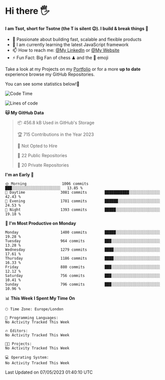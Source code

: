 # Hi there :raised_hand_with_fingers_splayed:
#### I am Tsot, short for Tsotne (the T is silent :wink:). I build & break things :space_invader:
- :telescope: Passionate about building fast, scalable and flexible products
- :seedling: I am currently learning the latest JavaScript framework 
- :mailbox: How to reach me: [@My LinkedIn](https://www.linkedin.com/in/tsotne-gvadzabia/) or [@My Website](https://tsotne.co.uk/contact)
- :zap: Fun Fact: Big Fan of chess ♟ and the 👾 emoji

Take a look at my Projects on my [Portfolio](https://tsotne.co.uk/) or for a more **up to date** experience browse my GitHub Repositories.

You can see some statistics below!:space_invader:
<!--START_SECTION:waka-->
![Code Time](http://img.shields.io/badge/Code%20Time-761%20hrs%202%20mins-blue)

![Lines of code](https://img.shields.io/badge/From%20Hello%20World%20I%27ve%20Written-4.5%20million%20lines%20of%20code-blue)

**🐱 My GitHub Data** 

> 📦 456.8 kB Used in GitHub's Storage 
 > 
> 🏆 715 Contributions in the Year 2023
 > 
> 🚫 Not Opted to Hire
 > 
> 📜 22 Public Repositories 
 > 
> 🔑 20 Private Repositories 
 > 
**I'm an Early 🐤** 

```text
🌞 Morning                1006 commits        ███░░░░░░░░░░░░░░░░░░░░░░   13.85 % 
🌆 Daytime                3081 commits        ███████████░░░░░░░░░░░░░░   42.43 % 
🌃 Evening                1781 commits        ██████░░░░░░░░░░░░░░░░░░░   24.53 % 
🌙 Night                  1393 commits        █████░░░░░░░░░░░░░░░░░░░░   19.18 % 
```
📅 **I'm Most Productive on Monday** 

```text
Monday                   1400 commits        █████░░░░░░░░░░░░░░░░░░░░   19.28 % 
Tuesday                  964 commits         ███░░░░░░░░░░░░░░░░░░░░░░   13.28 % 
Wednesday                1279 commits        ████░░░░░░░░░░░░░░░░░░░░░   17.61 % 
Thursday                 1186 commits        ████░░░░░░░░░░░░░░░░░░░░░   16.33 % 
Friday                   880 commits         ███░░░░░░░░░░░░░░░░░░░░░░   12.12 % 
Saturday                 756 commits         ███░░░░░░░░░░░░░░░░░░░░░░   10.41 % 
Sunday                   796 commits         ███░░░░░░░░░░░░░░░░░░░░░░   10.96 % 
```


📊 **This Week I Spent My Time On** 

```text
🕑︎ Time Zone: Europe/London

💬 Programming Languages: 
No Activity Tracked This Week

🔥 Editors: 
No Activity Tracked This Week

🐱‍💻 Projects: 
No Activity Tracked This Week

💻 Operating System: 
No Activity Tracked This Week
```


 Last Updated on 07/05/2023 01:40:10 UTC
<!--END_SECTION:waka-->
